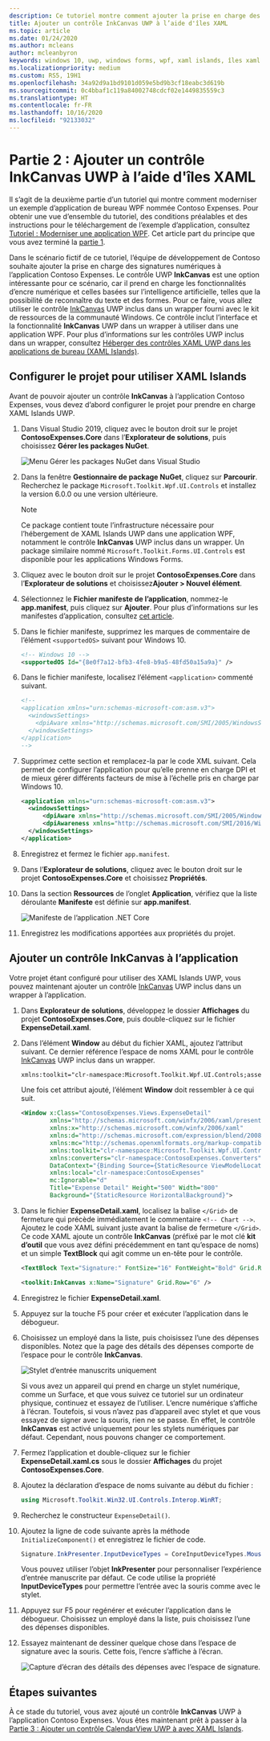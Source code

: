 ```yaml
---
description: Ce tutoriel montre comment ajouter la prise en charge des signatures numériques à l’application Contoso Expenses.
title: Ajouter un contrôle InkCanvas UWP à l’aide d'îles XAML
ms.topic: article
ms.date: 01/24/2020
ms.author: mcleans
author: mcleanbyron
keywords: windows 10, uwp, windows forms, wpf, xaml islands, îles xaml
ms.localizationpriority: medium
ms.custom: RS5, 19H1
ms.openlocfilehash: 34a92d9a1bd9101d059e5bd9b3cf18eabc3d619b
ms.sourcegitcommit: 0c4bbaf1c119a84002748cdcf02e1449835559c3
ms.translationtype: HT
ms.contentlocale: fr-FR
ms.lasthandoff: 10/16/2020
ms.locfileid: "92133032"
---
```

# <a name="part-2-add-a-uwp-inkcanvas-control-using-xaml-islands"></a>Partie 2 : Ajouter un contrôle InkCanvas UWP à l’aide d'îles XAML

Il s’agit de la deuxième partie d’un tutoriel qui montre comment moderniser un exemple d’application de bureau WPF nommée Contoso Expenses. Pour obtenir une vue d’ensemble du tutoriel, des conditions préalables et des instructions pour le téléchargement de l’exemple d’application, consultez [Tutoriel : Moderniser une application WPF](modernize-wpf-tutorial.md). Cet article part du principe que vous avez terminé la [partie 1](modernize-wpf-tutorial-1.md).

Dans le scénario fictif de ce tutoriel, l’équipe de développement de Contoso souhaite ajouter la prise en charge des signatures numériques à l’application Contoso Expenses. Le contrôle UWP **InkCanvas** est une option intéressante pour ce scénario, car il prend en charge les fonctionnalités d’encre numérique et celles basées sur l’intelligence artificielle, telles que la possibilité de reconnaître du texte et des formes. Pour ce faire, vous allez utiliser le contrôle [InkCanvas](/windows/communitytoolkit/controls/wpf-winforms/inkcanvas) UWP inclus dans un wrapper fourni avec le kit de ressources de la communauté Windows. Ce contrôle inclut l’interface et la fonctionnalité **InkCanvas** UWP dans un wrapper à utiliser dans une application WPF. Pour plus d’informations sur les contrôles UWP inclus dans un wrapper, consultez [Héberger des contrôles XAML UWP dans les applications de bureau (XAML Islands)](xaml-islands.md).

## <a name="configure-the-project-to-use-xaml-islands"></a>Configurer le projet pour utiliser XAML Islands

Avant de pouvoir ajouter un contrôle **InkCanvas** à l’application Contoso Expenses, vous devez d’abord configurer le projet pour prendre en charge XAML Islands UWP.

1. Dans Visual Studio 2019, cliquez avec le bouton droit sur le projet **ContosoExpenses.Core** dans l’**Explorateur de solutions**, puis choisissez **Gérer les packages NuGet**.

    ![Menu Gérer les packages NuGet dans Visual Studio](images/wpf-modernize-tutorial//ManageNuGetPackages.png)

2. Dans la fenêtre **Gestionnaire de package NuGet**, cliquez sur **Parcourir**. Recherchez le package `Microsoft.Toolkit.Wpf.UI.Controls` et installez la version 6.0.0 ou une version ultérieure.

    > [!NOTE]
    > Ce package contient toute l’infrastructure nécessaire pour l’hébergement de XAML Islands UWP dans une application WPF, notamment le contrôle **InkCanvas** UWP inclus dans un wrapper. Un package similaire nommé `Microsoft.Toolkit.Forms.UI.Controls` est disponible pour les applications Windows Forms.

3. Cliquez avec le bouton droit sur le projet **ContosoExpenses.Core** dans l’**Explorateur de solutions** et choisissez**Ajouter > Nouvel élément**.

4. Sélectionnez le **Fichier manifeste de l’application**, nommez-le **app.manifest**, puis cliquez sur **Ajouter**. Pour plus d’informations sur les manifestes d’application, consultez [cet article](/windows/desktop/SbsCs/application-manifests).

5. Dans le fichier manifeste, supprimez les marques de commentaire de l’élément `<supportedOS>` suivant pour Windows 10.

    ```xml
    <!-- Windows 10 -->
    <supportedOS Id="{8e0f7a12-bfb3-4fe8-b9a5-48fd50a15a9a}" />
    ```

6. Dans le fichier manifeste, localisez l’élément `<application>` commenté suivant.

    ```xml
    <!--
    <application xmlns="urn:schemas-microsoft-com:asm.v3">
      <windowsSettings>
        <dpiAware xmlns="http://schemas.microsoft.com/SMI/2005/WindowsSettings">true</dpiAware>
      </windowsSettings>
    </application>
    -->
    ```

7. Supprimez cette section et remplacez-la par le code XML suivant. Cela permet de configurer l’application pour qu’elle prenne en charge DPI et de mieux gérer différents facteurs de mise à l’échelle pris en charge par Windows 10.

    ```xml
    <application xmlns="urn:schemas-microsoft-com:asm.v3">
      <windowsSettings>
          <dpiAware xmlns="http://schemas.microsoft.com/SMI/2005/WindowsSettings">true/PM</dpiAware>
          <dpiAwareness xmlns="http://schemas.microsoft.com/SMI/2016/WindowsSettings">PerMonitorV2, PerMonitor</dpiAwareness>
      </windowsSettings>
    </application>
    ```

8. Enregistrez et fermez le fichier `app.manifest`.

9. Dans l’**Explorateur de solutions**, cliquez avec le bouton droit sur le projet **ContosoExpenses.Core** et choisissez **Propriétés**.

10. Dans la section **Ressources** de l’onglet **Application**, vérifiez que la liste déroulante **Manifeste** est définie sur **app.manifest**.

    ![Manifeste de l’application .NET Core](images/wpf-modernize-tutorial/NetCoreAppManifest.png)

11. Enregistrez les modifications apportées aux propriétés du projet.

## <a name="add-an-inkcanvas-control-to-the-app"></a>Ajouter un contrôle InkCanvas à l’application

Votre projet étant configuré pour utiliser des XAML Islands UWP, vous pouvez maintenant ajouter un contrôle [InkCanvas](/windows/communitytoolkit/controls/wpf-winforms/inkcanvas) UWP inclus dans un wrapper à l’application.

1. Dans **Explorateur de solutions**, développez le dossier **Affichages** du projet **ContosoExpenses.Core**, puis double-cliquez sur le fichier **ExpenseDetail.xaml**.

2. Dans l’élément **Window** au début du fichier XAML, ajoutez l’attribut suivant. Ce dernier référence l’espace de noms XAML pour le contrôle [InkCanvas](/windows/communitytoolkit/controls/wpf-winforms/inkcanvas) UWP inclus dans un wrapper.

    ```xml
    xmlns:toolkit="clr-namespace:Microsoft.Toolkit.Wpf.UI.Controls;assembly=Microsoft.Toolkit.Wpf.UI.Controls"
    ```

    Une fois cet attribut ajouté, l’élément **Window** doit ressembler à ce qui suit.

    ```xml
    <Window x:Class="ContosoExpenses.Views.ExpenseDetail"
            xmlns="http://schemas.microsoft.com/winfx/2006/xaml/presentation"
            xmlns:x="http://schemas.microsoft.com/winfx/2006/xaml"
            xmlns:d="http://schemas.microsoft.com/expression/blend/2008"
            xmlns:mc="http://schemas.openxmlformats.org/markup-compatibility/2006"
            xmlns:toolkit="clr-namespace:Microsoft.Toolkit.Wpf.UI.Controls;assembly=Microsoft.Toolkit.Wpf.UI.Controls"
            xmlns:converters="clr-namespace:ContosoExpenses.Converters"
            DataContext="{Binding Source={StaticResource ViewModelLocator}, Path=ExpensesDetailViewModel}"
            xmlns:local="clr-namespace:ContosoExpenses"
            mc:Ignorable="d"
            Title="Expense Detail" Height="500" Width="800"
            Background="{StaticResource HorizontalBackground}">
    ```

4. Dans le fichier **ExpenseDetail.xaml**, localisez la balise `</Grid>` de fermeture qui précède immédiatement le commentaire `<!-- Chart -->`. Ajoutez le code XAML suivant juste avant la balise de fermeture `</Grid>`. Ce code XAML ajoute un contrôle **InkCanvas** (préfixé par le mot clé **kit d’outil** que vous avez défini précédemment en tant qu’espace de noms) et un simple **TextBlock** qui agit comme un en-tête pour le contrôle.

    ```xml
    <TextBlock Text="Signature:" FontSize="16" FontWeight="Bold" Grid.Row="5" />

    <toolkit:InkCanvas x:Name="Signature" Grid.Row="6" />
    ```

5. Enregistrez le fichier **ExpenseDetail.xaml**.

6. Appuyez sur la touche F5 pour créer et exécuter l’application dans le débogueur.

7. Choisissez un employé dans la liste, puis choisissez l’une des dépenses disponibles. Notez que la page des détails des dépenses comporte de l’espace pour le contrôle **InkCanvas**.

    ![Stylet d’entrée manuscrits uniquement](images/wpf-modernize-tutorial/InkCanvasPenOnly.png)

    Si vous avez un appareil qui prend en charge un stylet numérique, comme un Surface, et que vous suivez ce tutoriel sur un ordinateur physique, continuez et essayez de l’utiliser. L’encre numérique s’affiche à l’écran. Toutefois, si vous n’avez pas d’appareil avec stylet et que vous essayez de signer avec la souris, rien ne se passe. En effet, le contrôle **InkCanvas** est activé uniquement pour les stylets numériques par défaut. Cependant, nous pouvons changer ce comportement.

8. Fermez l’application et double-cliquez sur le fichier **ExpenseDetail.xaml.cs** sous le dossier **Affichages** du projet **ContosoExpenses.Core**.

9. Ajoutez la déclaration d’espace de noms suivante au début du fichier :

    ```csharp
    using Microsoft.Toolkit.Win32.UI.Controls.Interop.WinRT;
    ```

10. Recherchez le constructeur `ExpenseDetail()`.

11. Ajoutez la ligne de code suivante après la méthode `InitializeComponent()` et enregistrez le fichier de code.

    ```csharp
    Signature.InkPresenter.InputDeviceTypes = CoreInputDeviceTypes.Mouse | CoreInputDeviceTypes.Pen;
    ```

    Vous pouvez utiliser l’objet **InkPresenter** pour personnaliser l’expérience d’entrée manuscrite par défaut. Ce code utilise la propriété **InputDeviceTypes** pour permettre l’entrée avec la souris comme avec le stylet.

12. Appuyez sur F5 pour regénérer et exécuter l’application dans le débogueur. Choisissez un employé dans la liste, puis choisissez l’une des dépenses disponibles.

13. Essayez maintenant de dessiner quelque chose dans l’espace de signature avec la souris. Cette fois, l’encre s’affiche à l’écran.

    ![Capture d’écran des détails des dépenses avec l’espace de signature.](images/wpf-modernize-tutorial/Signature.png)

## <a name="next-steps"></a>Étapes suivantes

À ce stade du tutoriel, vous avez ajouté un contrôle **InkCanvas** UWP à l’application Contoso Expenses. Vous êtes maintenant prêt à passer à la [Partie 3 : Ajouter un contrôle CalendarView UWP à avec XAML Islands](modernize-wpf-tutorial-3.md).